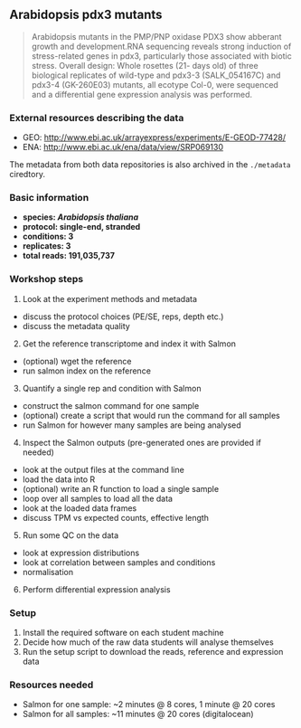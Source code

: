## Arabidopsis pdx3 mutants

> Arabidopsis mutants in the PMP/PNP oxidase PDX3 show abberant growth and development.RNA sequencing reveals strong induction of stress-related genes in pdx3, particularly those associated with biotic stress. Overall design: Whole rosettes (21- days old) of three biological replicates of wild-type and pdx3-3 (SALK_054167C) and pdx3-4 (GK-260E03) mutants, all ecotype Col-0, were sequenced and a differential gene expression analysis was performed.

### External resources describing the data

- GEO: http://www.ebi.ac.uk/arrayexpress/experiments/E-GEOD-77428/
- ENA: http://www.ebi.ac.uk/ena/data/view/SRP069130

The metadata from both data repositories is also archived in the `./metadata` ciredtory.

### Basic information

- **species: _Arabidopsis thaliana_**
- **protocol: single-end, stranded**
- **conditions: 3**
- **replicates: 3**
- **total reads: 191,035,737**

### Workshop steps

1. Look at the experiment methods and metadata
  - discuss the protocol choices (PE/SE, reps, depth etc.)
  - discuss the metadata quality
2. Get the reference transcriptome and index it with Salmon
  - (optional) wget the reference
  - run salmon index on the reference
3. Quantify a single rep and condition with Salmon
  - construct the salmon command for one sample
  - (optional) create a script that would run the command for all samples
  - run Salmon for however many samples are being analysed
4. Inspect the Salmon outputs (pre-generated ones are provided if needed)
  - look at the output files at the command line
  - load the data into R
  - (optional) write an R function to load a single sample
  - loop over all samples to load all the data
  - look at the loaded data frames
  - discuss TPM vs expected counts, effective length
5. Run some QC on the data
  - look at expression distributions
  - look at correlation between samples and conditions
  - normalisation
6. Perform differential expression analysis

### Setup

1. Install the required software on each student machine
2. Decide how much of the raw data students will analyse themselves
3. Run the setup script to download the reads, reference and expression data


### Resources needed

- Salmon for one sample: ~2 minutes @ 8 cores, 1 minute @ 20 cores
- Salmon for all samples: ~11 minutes @ 20 cores (digitalocean)
